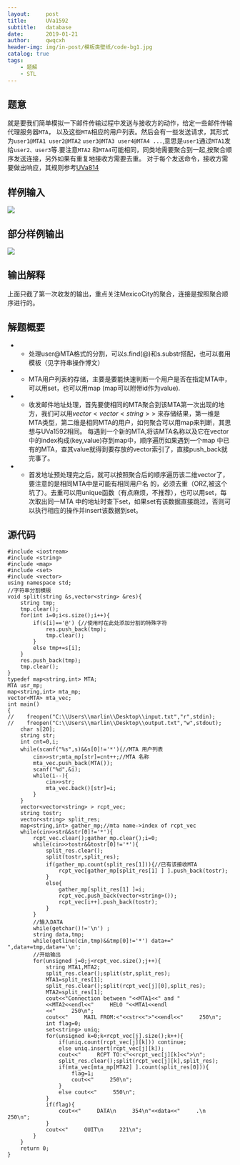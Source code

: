```yaml
---
layout:     post
title:      UVa1592
subtitle:   database
date:       2019-01-21
author:     qwqcxh
header-img: img/in-post/模板类壁纸/code-bg1.jpg
catalog: true
tags:
    - 题解
    - STL
---
```


## 题意

就是要我们简单模拟一下邮件传输过程中发送与接收方的动作，给定一些邮件传输代理服务器`MTA`，
以及这些`MTA`相应的用户列表。然后会有一些发送请求，其形式为`user1@MTA1 user2@MTA2`
`user3@MTA3 user4@MTA4 ...`,意思是`user1`通过`MTA1`发给`user2、user3`等.要注意`MTA2`
和`MTA4`可能相同，同类地需要聚合到一起,按聚合顺序发送连接，另外如果有重复地接收方需要去重。
对于每个发送命令，接收方需要做出响应，其规则参考[UVa814](https://vjudge.net/problem/UVA-814)

## 样例输入

![](https://raw.github.com/qwqcxh/qwqcxh.github.io/master/img/in-post/%E9%A2%98%E8%A7%A3/UVa814-input.jpg)

## 部分样例输出

![](https://raw.github.com/qwqcxh/qwqcxh.github.io/master/img/in-post/%E9%A2%98%E8%A7%A3/UVa814-output.jpg)

## 输出解释

上面只截了第一次收发的输出，重点关注MexicoCity的聚合，连接是按照聚合顺序进行的。

## 解题概要

- * 处理user@MTA格式的分割，可以s.find(@)和s.substr搭配，也可以套用模板（见字符串操作博文）
- * MTA用户列表的存储，主要是要能快速判断一个用户是否在指定MTA中，可以用set，也可以用map
  (map可以附带id作为value).
- * 收发邮件地址处理，首先要使相同的MTA聚合到该MTA第一次出现的地方，我们可以用$vector<vector<string>>$
  来存储结果，第一维是MTA类型，第二维是相同MTA的用户，如何聚合可以用map来判断，其思想与UVa1592相同。
  每遇到一个新的MTA,将该MTA名称以及它在vector中的index构成(key,value)存到map中，顺序遍历如果遇到一个map
  中已有的MTA，查其value就得到要存放的vector索引了，直接push_back就完事了。
- * 首发地址预处理完之后，就可以按照聚合后的顺序遍历该二维vector了，要注意的是相同MTA中是可能有相同用户名
  的，必须去重（ORZ,被这个坑了）。去重可以用unique函数（有点麻烦，不推荐），也可以用set，每次取出同一MTA
  中的地址时查下set，如果set有该数据直接跳过，否则可以执行相应的操作并insert该数据到set。

## 源代码

```
#include <iostream>
#include <string>
#include <map>
#include <set>
#include <vector>
using namespace std;
//字符串分割模板
void split(string &s,vector<string> &res){
    string tmp;
    tmp.clear();
    for(int i=0;i<s.size();i++){
        if(s[i]=='@') {//使用时在此处添加分割的特殊字符
            res.push_back(tmp);
            tmp.clear();
        }
        else tmp+=s[i];
    }
    res.push_back(tmp);
    tmp.clear();
}
typedef map<string,int> MTA;
MTA usr_mp;
map<string,int> mta_mp;
vector<MTA> mta_vec;
int main()
{
//    freopen("C:\\Users\\marlin\\Desktop\\input.txt","r",stdin);
//    freopen("C:\\Users\\marlin\\Desktop\\output.txt","w",stdout);
    char s[20];
    string str;
    int cnt=0,i;
    while(scanf("%s",s)&&s[0]!='*'){//MTA 用户列表
        cin>>str;mta_mp[str]=cnt++;//MTA 名称
        mta_vec.push_back(MTA());
        scanf("%d",&i);
        while(i--){
            cin>>str;
            mta_vec.back()[str]=i;
        }
    }
    vector<vector<string> > rcpt_vec;
    string tostr;
    vector<string> split_res;
    map<string,int> gather_mp;//mta name->index of rcpt_vec
    while(cin>>str&&str[0]!='*'){
        rcpt_vec.clear();gather_mp.clear();i=0;
        while(cin>>tostr&&tostr[0]!='*'){
            split_res.clear();
            split(tostr,split_res);
            if(gather_mp.count(split_res[1])){//已有该接收MTA
                rcpt_vec[gather_mp[split_res[1] ] ].push_back(tostr);
            }
            else{
                gather_mp[split_res[1] ]=i;
                rcpt_vec.push_back(vector<string>());
                rcpt_vec[i++].push_back(tostr);
            }
        }
        //输入DATA
        while(getchar()!='\n') ;
        string data,tmp;
        while(getline(cin,tmp)&&tmp[0]!='*') data+="     ",data+=tmp,data+='\n';
        //开始输出
        for(unsigned j=0;j<rcpt_vec.size();j++){
            string MTA1,MTA2;
            split_res.clear();split(str,split_res);
            MTA1=split_res[1];
            split_res.clear();split(rcpt_vec[j][0],split_res);
            MTA2=split_res[1];
            cout<<"Connection between "<<MTA1<<" and "
            <<MTA2<<endl<<"     HELO "<<MTA1<<endl
            <<"     250\n";
            cout<<"     MAIL FROM:<"<<str<<">"<<endl<<"     250\n";
            int flag=0;
            set<string> uniq;
            for(unsigned k=0;k<rcpt_vec[j].size();k++){
                if(uniq.count(rcpt_vec[j][k])) continue;
                else uniq.insert(rcpt_vec[j][k]);
                cout<<"     RCPT TO:<"<<rcpt_vec[j][k]<<">\n";
                split_res.clear();split(rcpt_vec[j][k],split_res);
                if(mta_vec[mta_mp[MTA2] ].count(split_res[0])){
                    flag=1;
                    cout<<"     250\n";
                }
                else cout<<"     550\n";
            }
            if(flag){
                cout<<"     DATA\n     354\n"<<data<<"     .\n     250\n";
            }
            cout<<"     QUIT\n     221\n";
        }
    }
    return 0;
}

```